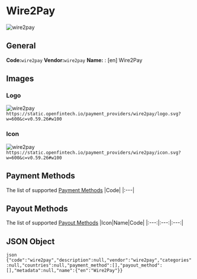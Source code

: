 # Wire2Pay 
![wire2pay](https://static.openfintech.io/payment_providers/wire2pay/logo.svg?w=600&c=v0.59.26#w100) 
## General 
**Code:**`wire2pay` 
**Vendor:**`wire2pay` 
**Name:** 
:	[en] Wire2Pay 
## Images 
### Logo 
![wire2pay](https://static.openfintech.io/payment_providers/wire2pay/logo.svg?w=600&c=v0.59.26#w100) 
``` https://static.openfintech.io/payment_providers/wire2pay/logo.svg?w=600&c=v0.59.26#w100 ``` 
### Icon 
![wire2pay](https://static.openfintech.io/payment_providers/wire2pay/icon.svg?w=600&c=v0.59.26#w100) 
``` https://static.openfintech.io/payment_providers/wire2pay/icon.svg?w=600&c=v0.59.26#w100 ``` 
## Payment Methods 
The list of supported [Payment Methods](#) 
|Code| 
|:---| 
 
## Payout Methods 
The list of supported [Payout Methods](#) 
|Icon|Name|Code| 
|:---:|:---:|:---:| 
 
## JSON Object 
```json {"code":"wire2pay","description":null,"vendor":"wire2pay","categories":null,"countries":null,"payment_method":[],"payout_method":[],"metadata":null,"name":{"en":"Wire2Pay"}} ``` 
